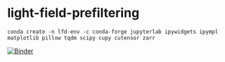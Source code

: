 # light-field-prefiltering

```
conda create -n lfd-env -c conda-forge jupyterlab ipywidgets ipympl matplotlib pillow tqdm scipy cupy cutensor zarr
```

[![Binder](https://mybinder.org/badge_logo.svg)](https://mybinder.org/v2/gh/raolirom/light-field-prefiltering/master)